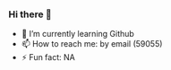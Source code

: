 ### Hi there 👋



- 🌱 I’m currently learning Github
- 📫 How to reach me: by email (59055)
- ⚡ Fun fact: NA
